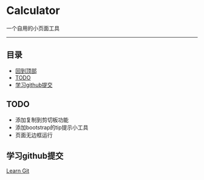 # Calculator
一个自用的小页面工具

---
## 目录
* [回到顶部](#readme)
* [TODO](#todo )
* [学习github提交](#学习github提交 )

## TODO
- 添加复制到剪切板功能
- 添加bootstrap的tip提示小工具
- 页面无边框运行

## 学习github提交
[Learn Git](http://learngitbranching.js.org/?demo)
